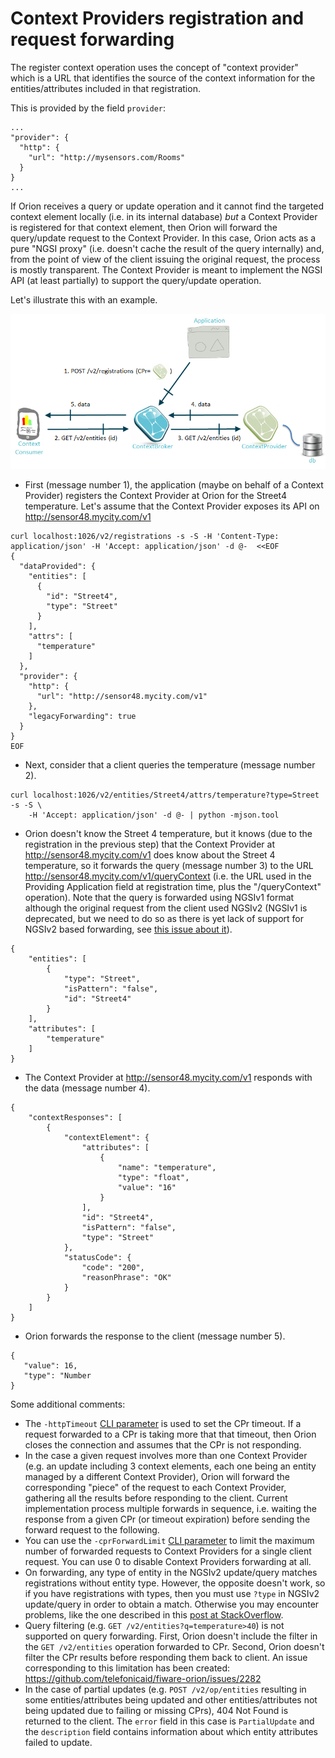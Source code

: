 # Context Providers registration and request forwarding

The register context operation uses the
concept of "context provider" which is a URL that identifies the
source of the context information for the entities/attributes included
in that registration.

This is provided by the field `provider`:

```
...
"provider": {
  "http": {
    "url": "http://mysensors.com/Rooms"
  }
}
...
```
  
If Orion receives a query or update operation and it cannot find the targeted context
element locally (i.e. in its internal database) *but* a Context Provider
is registered for that context element, then Orion will forward the
query/update request to the Context Provider. In this case, Orion acts
as a pure "NGSI proxy" (i.e. doesn't cache the result of the query
internally) and, from the point of view of the client issuing the
original request, the process is mostly transparent. The Context
Provider is meant to implement the NGSI API (at least partially) to
support the query/update operation.

Let's illustrate this with an example.

![](QueryContextWithContextProvider.png "QueryContextWithContextProvider.png")


* First (message number 1), the application (maybe on behalf of a
  Context Provider) registers the Context Provider at Orion for the
  Street4 temperature. Let's assume that the Context Provider exposes
  its API on <http://sensor48.mycity.com/v1>
      
```
curl localhost:1026/v2/registrations -s -S -H 'Content-Type: application/json' -H 'Accept: application/json' -d @-  <<EOF
{
  "dataProvided": {
    "entities": [
      {
        "id": "Street4",
        "type": "Street"
      }
    ],
    "attrs": [
      "temperature"
    ]
  },
  "provider": {
    "http": {
      "url": "http://sensor48.mycity.com/v1"
    },
    "legacyForwarding": true
  }
}
EOF
```
      
      
* Next, consider that a client queries the temperature  (message number 2).

      
```
curl localhost:1026/v2/entities/Street4/attrs/temperature?type=Street -s -S \
    -H 'Accept: application/json' -d @- | python -mjson.tool
``` 

* Orion doesn't know the Street 4 temperature, but it knows (due to
  the registration in the previous step) that the Context Provider at
  <http://sensor48.mycity.com/v1> does know about the Street 4 temperature, so it forwards the query
  (message number 3) to the URL
  <http://sensor48.mycity.com/v1/queryContext> (i.e. the URL used in
  the Providing Application field at registration time, plus the
  "/queryContext" operation). Note that the query is forwarded using
  NGSIv1 format although the original request from the client used NGSIv2
  (NGSIv1 is deprecated, but we need to do so as there is yet lack of support for NGSIv2 based forwarding, see
  [this issue about it](https://github.com/telefonicaid/fiware-orion/issues/3068)).

``` 
{
    "entities": [
        {
            "type": "Street",
            "isPattern": "false",
            "id": "Street4"
        }
    ],
    "attributes": [
        "temperature"
    ]
}
``` 

* The Context Provider at <http://sensor48.mycity.com/v1> responds
  with the data (message number 4).

``` 
{
    "contextResponses": [
        {
            "contextElement": {
                "attributes": [
                    {
                        "name": "temperature",
                        "type": "float",
                        "value": "16"
                    }
                ],
                "id": "Street4",
                "isPattern": "false",
                "type": "Street"
            },
            "statusCode": {
                "code": "200",
                "reasonPhrase": "OK"
            }
        }
    ]
}
``` 

* Orion forwards the response to the client (message number 5).
 
``` 
{
   "value": 16,
   "type": "Number
}
```

Some additional comments:

-   The `-httpTimeout` [CLI parameter](admin/cli.md)
    is used to set the CPr timeout. If a request forwarded to a CPr is
    taking more that that timeout, then Orion closes the connection and
    assumes that the CPr is not responding.
-   In the case a given request involves more than one Context Provider (e.g. an
    update including 3 context elements, each one being an entity
    managed by a different Context Provider), Orion will forward the
    corresponding "piece" of the request to each Context Provider,
    gathering all the results before responding to the client. Current
    implementation process multiple forwards in sequence, i.e. waiting
    the response from a given CPr (or timeout expiration) before sending
    the forward request to the following.
-   You can use the `-cprForwardLimit` [CLI parameter](admin/cli.md) to limit
    the maximum number of forwarded requests to Context Providers for a single client request.
    You can use 0 to disable Context Providers forwarding at all.
-   On forwarding, any type of entity in the NGSIv2 update/query matches registrations without entity type. However, the
    opposite doesn't work, so if you have registrations with types, then you must use `?type` in NGSIv2  update/query in
    order to obtain a match. Otherwise you may encounter problems, like the one described in this
    [post at StackOverflow](https://stackoverflow.com/questions/48163972/orion-cb-doesnt-update-lazy-attributes-on-iot-agent).
-   Query filtering (e.g. `GET /v2/entities?q=temperature>40`) is not supported on query forwarding. First, Orion
    doesn't include the filter in the `GET /v2/entities` operation forwarded to CPr. Second, Orion doesn't filter
    the CPr results before responding them back to client. An issue corresponding to this limitation has been created:
    https://github.com/telefonicaid/fiware-orion/issues/2282
-   In the case of partial updates (e.g. `POST /v2/op/entities` resulting in some entities/attributes being updated and
    other entities/attributes not being updated due to failing or missing CPrs), 404 Not Found is returned to the client.
    The `error` field in this case is `PartialUpdate` and the `description` field contains information about which entity
    attributes failed to update.

